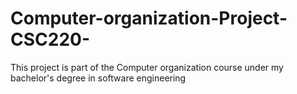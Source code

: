 # Computer-organization-Project-CSC220-
This project is part of the Computer organization course under my bachelor's degree in software engineering
